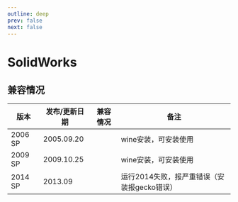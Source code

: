 ```yaml
---
outline: deep
prev: false
next: false
---
```

# SolidWorks

## 兼容情况

| 版本    | 发布/更新日期 | 兼容情况                                      | 备注                                        |
| ------- | ------------- | --------------------------------------------- | ------------------------------------------- |
| 2006 SP | 2005.09.20    | <Compatible /> | wine安装，可安装使用                        |
| 2009 SP | 2009.10.25    | <Compatible /> | wine安装，可安装使用                        |
| 2014 SP | 2013.09       | <Unsupported /> | 运行2014失败，报严重错误（安装报gecko错误） |
